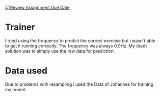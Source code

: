 [![Review Assignment Due Date](https://classroom.github.com/assets/deadline-readme-button-24ddc0f5d75046c5622901739e7c5dd533143b0c8e959d652212380cedb1ea36.svg)](https://classroom.github.com/a/6zlI_xU2)

# Trainer

I tried using the frequency to predict the correct exercise but i wasn't able to get it running correctly. The frequency was always 0.0Hz. My (bad) solution was to simply use the raw data for prediction.

# Data used

Due to problems with resampling i used the Data of Johannes for training my model.

